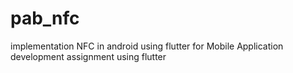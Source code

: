 # pab_nfc
 implementation NFC in android using flutter for Mobile Application development assignment using flutter
